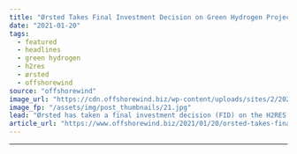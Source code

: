```yaml
---
title: "Ørsted Takes Final Investment Decision on Green Hydrogen Project"
date: "2021-01-20"
tags: 
  - featured
  - headlines
  - green hydrogen
  - h2res
  - ørsted
  - offshorewind
source: "offshorewind"
image_url: "https://cdn.offshorewind.biz/wp-content/uploads/sites/2/2021/01/20085006/Orsted_H2RES-site.jpg"
image_fp: "/assets/img/post_thumbnails/21.jpg"
lead: "Ørsted has taken a final investment decision (FID) on the H2RES green hydrogen demonstration"
article_url: "https://www.offshorewind.biz/2021/01/20/orsted-takes-final-investment-decision-on-green-hydrogen-project/"
---
```


---
